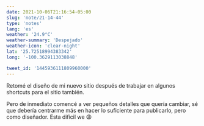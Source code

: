```yaml
---
date: 2021-10-06T21:16:54-05:00
slug: 'note/21-14-44'
type: 'notes'
lang: 'es'
weather: '24.9°C'
weather-summary: 'Despejado'
weather-icon: 'clear-night'
lat: '25.72518994383342'
long: '-100.3629113038848'

tweet_id: '1445936111809960000'
---
```

Retomé el diseño de mi nuevo sitio después de trabajar en algunos shortcuts para el sitio también. 

Pero de inmediato comencé a ver pequeños detalles que quería cambiar, sé que debería centrarme más en hacer lo suficiente para publicarlo, pero como diseñador. Esta difícil we 😩